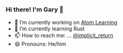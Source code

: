 ### Hi there! I'm Gary 👋

- 🔭 I’m currently working on [Atom Learning](https://atomlearning.co.uk)
- 🌱 I’m currently learning Rust
- 📫 How to reach me: ... [@implicit_return](https://twitter.com/implicit_return)
- 😄 Pronouns: He/him
